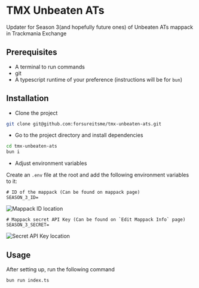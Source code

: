 # TMX Unbeaten ATs

Updater for Season 3(and hopefully future ones) of Unbeaten ATs mappack in Trackmania Exchange


## Prerequisites

- A terminal to run commands
- git
- A typescript runtime of your preference (instructions will be for `bun`)

## Installation 

- Clone the project

```bash
git clone git@github.com:forsureitsme/tmx-unbeaten-ats.git
```

- Go to the project directory and install dependencies

```bash
cd tmx-unbeaten-ats
bun i
```

- Adjust environment variables

Create an `.env` file at the root and add the following environment variables to it:

```.env
# ID of the mappack (Can be found on mappack page)
SEASON_3_ID=
```
![Mappack ID location](https://github.com/user-attachments/assets/1bf35488-b16f-4da8-bbc2-5cfc9344e7c8)


```.env
# Mappack secret API Key (Can be found on `Edit Mappack Info` page)
SEASON_3_SECRET=
```
![Secret API Key location](https://github.com/user-attachments/assets/23910d39-bcc6-4a80-8424-e265d06baefd)


## Usage

After setting up, run the following command

```bash
bun run index.ts
```
